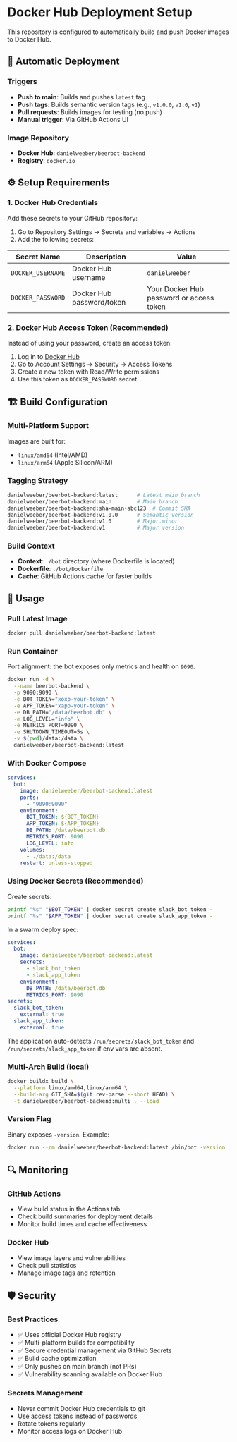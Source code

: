 # Docker Hub Deployment Setup

This repository is configured to automatically build and push Docker images to Docker Hub.

## 🚀 Automatic Deployment

### Triggers

- **Push to main**: Builds and pushes `latest` tag
- **Push tags**: Builds semantic version tags (e.g., `v1.0.0`, `v1.0`, `v1`)
- **Pull requests**: Builds images for testing (no push)
- **Manual trigger**: Via GitHub Actions UI

### Image Repository

- **Docker Hub**: `danielweeber/beerbot-backend`
- **Registry**: `docker.io`

## ⚙️ Setup Requirements

### 1. Docker Hub Credentials

Add these secrets to your GitHub repository:

1. Go to Repository Settings → Secrets and variables → Actions
2. Add the following secrets:

| Secret Name | Description | Value |
|------------|-------------|--------|
| `DOCKER_USERNAME` | Docker Hub username | `danielweeber` |
| `DOCKER_PASSWORD` | Docker Hub password/token | Your Docker Hub password or access token |

### 2. Docker Hub Access Token (Recommended)

Instead of using your password, create an access token:

1. Log in to [Docker Hub](https://hub.docker.com/)
2. Go to Account Settings → Security → Access Tokens
3. Create a new token with Read/Write permissions
4. Use this token as `DOCKER_PASSWORD` secret

## 🏗️ Build Configuration

### Multi-Platform Support

Images are built for:

- `linux/amd64` (Intel/AMD)
- `linux/arm64` (Apple Silicon/ARM)

### Tagging Strategy

```bash
danielweeber/beerbot-backend:latest      # Latest main branch
danielweeber/beerbot-backend:main        # Main branch
danielweeber/beerbot-backend:sha-main-abc123  # Commit SHA
danielweeber/beerbot-backend:v1.0.0      # Semantic version
danielweeber/beerbot-backend:v1.0        # Major.minor
danielweeber/beerbot-backend:v1          # Major version
```

### Build Context

- **Context**: `./bot` directory (where Dockerfile is located)
- **Dockerfile**: `./bot/Dockerfile`
- **Cache**: GitHub Actions cache for faster builds

## 🐳 Usage

### Pull Latest Image

```bash
docker pull danielweeber/beerbot-backend:latest
```

### Run Container

Port alignment: the bot exposes only metrics and health on `9090`.

```bash
docker run -d \
  --name beerbot-backend \
  -p 9090:9090 \
  -e BOT_TOKEN="xoxb-your-token" \
  -e APP_TOKEN="xapp-your-token" \
  -e DB_PATH="/data/beerbot.db" \
  -e LOG_LEVEL="info" \
  -e METRICS_PORT=9090 \
  -e SHUTDOWN_TIMEOUT=5s \
  -v $(pwd)/data:/data \
  danielweeber/beerbot-backend:latest
```

### With Docker Compose

```yaml
services:
  bot:
    image: danielweeber/beerbot-backend:latest
    ports:
      - "9090:9090"
    environment:
      BOT_TOKEN: ${BOT_TOKEN}
      APP_TOKEN: ${APP_TOKEN}
      DB_PATH: /data/beerbot.db
      METRICS_PORT: 9090
      LOG_LEVEL: info
    volumes:
      - ./data:/data
    restart: unless-stopped
```

### Using Docker Secrets (Recommended)

Create secrets:
```bash
printf "%s" "$BOT_TOKEN" | docker secret create slack_bot_token -
printf "%s" "$APP_TOKEN" | docker secret create slack_app_token -
```

In a swarm deploy spec:
```yaml
services:
  bot:
    image: danielweeber/beerbot-backend:latest
    secrets:
      - slack_bot_token
      - slack_app_token
    environment:
      DB_PATH: /data/beerbot.db
      METRICS_PORT: 9090
secrets:
  slack_bot_token:
    external: true
  slack_app_token:
    external: true
```

The application auto-detects `/run/secrets/slack_bot_token` and `/run/secrets/slack_app_token` if env vars are absent.

### Multi-Arch Build (local)

```bash
docker buildx build \
  --platform linux/amd64,linux/arm64 \
  --build-arg GIT_SHA=$(git rev-parse --short HEAD) \
  -t danielweeber/beerbot-backend:multi . --load
```

### Version Flag

Binary exposes `-version`. Example:

```bash
docker run --rm danielweeber/beerbot-backend:latest /bin/bot -version
```

## 🔍 Monitoring

### GitHub Actions

- View build status in the Actions tab
- Check build summaries for deployment details
- Monitor build times and cache effectiveness

### Docker Hub

- View image layers and vulnerabilities
- Check pull statistics
- Manage image tags and retention

## 🛡️ Security

### Best Practices

- ✅ Uses official Docker Hub registry
- ✅ Multi-platform builds for compatibility
- ✅ Secure credential management via GitHub Secrets
- ✅ Build cache optimization
- ✅ Only pushes on main branch (not PRs)
- ✅ Vulnerability scanning available on Docker Hub

### Secrets Management

- Never commit Docker Hub credentials to git
- Use access tokens instead of passwords
- Rotate tokens regularly
- Monitor access logs on Docker Hub
